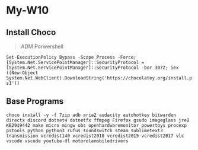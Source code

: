 # My-W10

## Install Choco
> ADM Porwershell

```Set-ExecutionPolicy Bypass -Scope Process -Force; [System.Net.ServicePointManager]::SecurityProtocol = [System.Net.ServicePointManager]::SecurityProtocol -bor 3072; iex ((New-Object System.Net.WebClient).DownloadString('https://chocolatey.org/install.ps1'))```

## Base Programs
```choco install -y -f 7zip adb aria2 audacity autohotkey bitwarden directx discord dotnet4 dotnetfx ffmpeg Firefox gsudo imageglass jre8  KB2919442 make micro mingw obs openhardwaremonitor powertoys procexp pstools python python3 rufus soundswitch steam sublimetext3 transmission vcredist140 vcredist2010 vcredist2015 vcredist2017 vlc vscode vscode youtube-dl motorolamobiledrivers```
